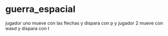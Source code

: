 # guerra_espacial
jugador uno mueve con las flechas y dispara con p y jugador 2 mueve con wasd y dispara con t
